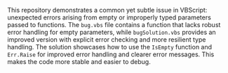 This repository demonstrates a common yet subtle issue in VBScript: unexpected errors arising from empty or improperly typed parameters passed to functions.  The `bug.vbs` file contains a function that lacks robust error handling for empty parameters, while `bugSolution.vbs` provides an improved version with explicit error checking and more resilient type handling.  The solution showcases how to use the `IsEmpty` function and `Err.Raise` for improved error handling and clearer error messages.  This makes the code more stable and easier to debug.